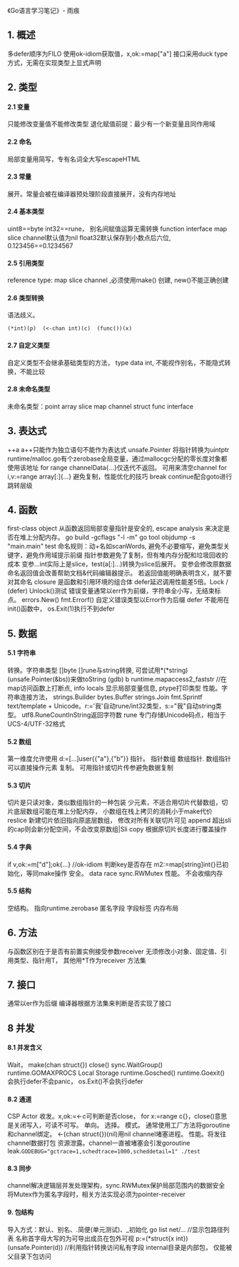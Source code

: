 《Go语言学习笔记》- 雨痕
## 1. 概述
多defer顺序为FILO
使用ok-idiom获取值，x,ok:=map["a"]
接口采用duck type方式，无需在实现类型上显式声明
## 2. 类型
#### 2.1 变量
只能修改变量值不能修改类型
退化赋值前提：最少有一个新变量且同作用域
#### 2.2 命名
局部变量用简写，专有名词全大写escapeHTML
#### 2.3 常量
展开。常量会被在编译器预处理阶段直接展开，没有内存地址
#### 2.4 基本类型
uint8==byte int32==rune， 别名间赋值运算无需转换
function interface map slice channel默认值为nil
float32默认保存到小数点后六位, 0.123456==0.1234567
#### 2.5 引用类型
reference type: map slice channel ,必须使用make() 创建, new()不能正确创建
#### 2.6 类型转换
语法歧义。
```
(*int)(p)  (<-chan int)(c)  (func())(x)
```
#### 2.7 自定义类型
自定义类型不会继承基础类型的方法， type data int, 不能视作别名，不能隐式转换，不能比较
#### 2.8 未命名类型
未命名类型：point array slice map channel struct func interface
## 3. 表达式
++a a++只能作为独立语句不能作为表达式
unsafe.Pointer 将指针转换为uintptr
runtime/malloc.go有个zerobase全局变量，通过mallocgc分配的零长度对象都使用该地址
for range channelData{...}仅迭代不返回。 可用来清空channel
for i,v:=range array[:]{...} 避免复制，性能优化的技巧
break continue配合goto进行跳转层级
## 4. 函数
first-class object
从函数返回局部变量指针是安全的, escape analysis 来决定是否在堆上分配内存。
go build -gcflags "-l -m"
go tool objdump -s "main\.main" test
命名规则：动+名如scanWords, 避免不必要缩写，避免类型关键字，避免作用域提示前缀
指针参数避免了复制，但有堆内存分配和垃圾回收的成本
变参...int实际上是slice，test(a[:]...)转换为slice后展开。 变参会修改原数据
命名返回值会改善帮助文档&代码编辑器提示。 若返回值能明确表明含义，就不要对其命名
closure 是函数和引用环境的组合体
defer延迟调用性能差5倍。Lock / (defer) Unlock()测试
错误变量通常以err作为前缀，字符串全小写，无结束标点。 errors.New() fmt.Errorf()
自定义错误类型以Error作为后缀
defer 不能用在init()函数中， os.Exit(1)执行不到defer
## 5. 数据
#### 5.1 字符串
转换。字符串类型 []byte []rune与string转换, 可尝试用*(*string)(unsafe.Pointer(&bs))来做toString
(gdb) b runtime.mapaccess2_faststr //在map访问函数上打断点, info locals 显示局部变量信息, ptype打印类型
性能。字符串连接方法， strings.Builder bytes.Buffer strings.Join fmt.Sprintf text/template +
Unicode。r:='我'自动rune/int32类型，s:="我"自动string类型。 utf8.RuneCountInString返回字符数
rune 专门存储Unicode码点，相当于UCS-4/UTF-32格式


#### 5.2 数组
第一维度允许使用 d:=[...]user{{"a"},{"b"}}
指针。 指针数组 数组指针. 数组指针可以直接操作元素
复制。 可用指针或切片传参避免数据复制
#### 5.3 切片
切片是只读对象，类似数组指针的一种包装
少元素，不适合用切片代替数组，切片底层数组可能在堆上分配内存， 小数组在栈上拷贝的消耗小于make代价
reslice 新建切片依旧指向原底层数组， 修改对所有关联切片可见
append 超出sli的cap则会新分配空间，不会改变原数组|Sli
copy 根据原切片长度进行覆盖操作
#### 5.4 字典
if v,ok:=m["d"];ok{...} //ok-idiom 判断key是否存在
m2:=map[string]int{}已初始化，等同make操作
安全。 data race sync.RWMutex
性能。 不会收缩内存
#### 5.5 结构
空结构。 指向runtime.zerobase
匿名字段
字段标签
内存布局
## 6. 方法
与函数区别在于是否有前置实例接受参数receiver
无须修改小对象、固定值、引用类型、指针用T， 其他用*T作为receiver
方法集
## 7. 接口
通常以er作为后缀
编译器根据方法集来判断是否实现了接口
## 8 并发
#### 8.1 并发含义
Wait， make(chan struct{}) close() sync.WaitGroup()
runtime.GOMAXPROCS
Local Storage
runtime.Gosched()
runtime.Goexit() 会执行defer不会panic， os.Exit()不会执行defer
#### 8.2 通道
CSP Actor
收发。x,ok:=<-c可判断是否close， for x:=range c{}，close()意思是关闭写入，可读不可写。
单向。
选择。
模式。 通常使用工厂方法将goroutine和channel绑定。 <-(chan struct{})(nil)用nil channel堵塞进程。
性能。将发往channel数据打包
资源泄露。channel一直被堵塞会引发goroutine leak.`GODEBUG="gctrace=1,schedtrace=1000,scheddetail=1" ./test`
#### 8.3 同步
channel解决逻辑层并发处理架构，sync.RWMutex保护局部范围内的数据安全
将Mutex作为匿名字段时，相关方法实现必须为pointer-receiver
#### 9. 包结构
导入方式：默认、别名、.简便(单元测试)、_初始化
go list net/... //显示包路径列表
名称首字母大写的为可导出成员在包外可视
p:=(*struct{x int})(unsafe.Pointer(d)) //利用指针转换访问私有字段
internal目录是内部包， 仅能被父目录下包访问
